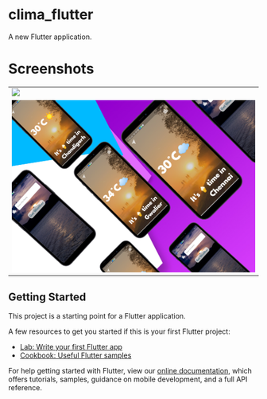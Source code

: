 # clima_flutter

A new Flutter application.

# Screenshots

<table>

  <tr>
    <td valign="top"><img src="/ss/pary.png" ></td>
 
 
 </tr>
 
  <tr>
 <td valign="top"><img src="/ss/pary (1).png"  ></td>
 
 </tr>
 
 
 </table>





## Getting Started

This project is a starting point for a Flutter application.

A few resources to get you started if this is your first Flutter project:

- [Lab: Write your first Flutter app](https://flutter.dev/docs/get-started/codelab)
- [Cookbook: Useful Flutter samples](https://flutter.dev/docs/cookbook)

For help getting started with Flutter, view our
[online documentation](https://flutter.dev/docs), which offers tutorials,
samples, guidance on mobile development, and a full API reference.
